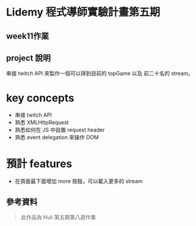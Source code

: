 # Lidemy 程式導師實驗計畫第五期
## week11作業 
## project 說明
串接 twitch API 來製作一個可以得到目前的 topGame 以及 前二十名的 stream。

# key concepts
-  串接 twitch API 
-  熟悉 XMLHttpRequest
-  熟悉如何在 JS 中設置 request header
-  熟悉 event delegation 來操作 DOM

# 預計 features
- 在頁面最下面增加 more 按鈕，可以載入更多的 stream 


## 參考資料
> 此作品為 Huli 第五期第八週作業